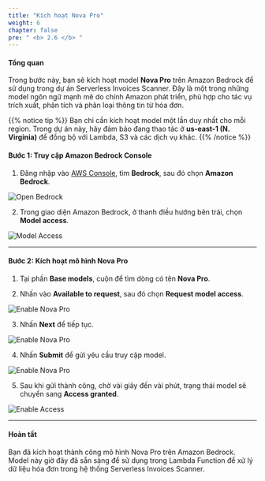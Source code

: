 ```yaml
---
title: "Kích hoạt Nova Pro"
weight: 6
chapter: false
pre: " <b> 2.6 </b> "
---
```


#### Tổng quan

Trong bước này, bạn sẽ kích hoạt model **Nova Pro** trên Amazon Bedrock để sử dụng trong dự án Serverless Invoices Scanner. Đây là một trong những model ngôn ngữ mạnh mẽ do chính Amazon phát triển, phù hợp cho tác vụ trích xuất, phân tích và phân loại thông tin từ hóa đơn.

{{% notice tip %}}
Bạn chỉ cần kích hoạt model một lần duy nhất cho mỗi region. Trong dự án này, hãy đảm bảo đang thao tác ở **us-east-1 (N. Virginia)** để đồng bộ với Lambda, S3 và các dịch vụ khác.
{{% /notice %}}

#### Bước 1: Truy cập Amazon Bedrock Console

1. Đăng nhập vào [AWS Console](https://console.aws.amazon.com/), tìm **Bedrock**, sau đó chọn **Amazon Bedrock**.

![Open Bedrock](/images/2.environmentsetup/2.6-enablebedrock/001-openbedrock.png)

2. Trong giao diện Amazon Bedrock, ở thanh điều hướng bên trái, chọn **Model access**.

![Model Access](/images/2.environmentsetup/2.6-enablebedrock/002-modelaccess.png)

---

#### Bước 2: Kích hoạt mô hình Nova Pro

1. Tại phần **Base models**, cuộn để tìm dòng có tên **Nova Pro**.

2. Nhấn vào **Available to request**, sau đó chọn **Request model access**.

![Enable Nova Pro](/images/2.environmentsetup/2.6-enablebedrock/003-enablenovapro.png)

3. Nhấn **Next** để tiếp tục.

![Enable Nova Pro](/images/2.environmentsetup/2.6-enablebedrock/004-enablenovapro.png)

4. Nhấn **Submit** để gửi yêu cầu truy cập model.

![Enable Nova Pro](/images/2.environmentsetup/2.6-enablebedrock/005-enablenovapro.png)

5. Sau khi gửi thành công, chờ vài giây đến vài phút, trạng thái model sẽ chuyển sang **Access granted**.

![Enable Access](/images/2.environmentsetup/2.6-enablebedrock/006-accessgranted.png)

---

#### Hoàn tất

Bạn đã kích hoạt thành công mô hình Nova Pro trên Amazon Bedrock. Model này giờ đây đã sẵn sàng để sử dụng trong Lambda Function để xử lý dữ liệu hóa đơn trong hệ thống Serverless Invoices Scanner.
